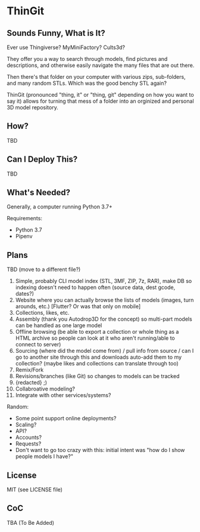 ThinGit
=======

Sounds Funny, What is It?
-------

Ever use Thingiverse? MyMiniFactory? Cults3d?

They offer you a way to search through models, find pictures and descriptions, and otherwise easily navigate the many files that are out there.

Then there's that folder on your computer with various zips, sub-folders, and many random STLs. Which was the good benchy STL again?

ThinGit (pronounced "thing, it" or "thing, git" depending on how you want to say it) allows for turning that mess of a folder into an orginized and personal 3D model repository.

How?
----

TBD

Can I Deploy This?
----

TBD

What's Needed?
----

Generally, a computer running Python 3.7+

Requirements:

- Python 3.7
- Pipenv

Plans
----

TBD (move to a different file?)

1. Simple, probably CLI model index (STL, 3MF, ZIP, 7z, RAR), make DB so indexing doesn't need to happen often (source data, dest gcode, dates?)
2. Website where you can actually browse the lists of models (images, turn arounds, etc.) [Flutter? Or was that only on mobile]
3. Collections, likes, etc.
4. Assembly (thank you Autodrop3D for the concept) so multi-part models can be handled as one large model
5. Offline browsing (be able to export a collection or whole thing as a HTML archive so people can look at it who aren't running/able to connect to server)
6. Sourcing (where did the model come from) / pull info from source / can I go to another site through this and downloads auto-add them to my collection? (maybe likes and collections can translate through too)
7. Remix/Fork
8. Revisions/branches (like Git) so changes to models can be tracked
9. {redacted} ;)
10. Collabroative modeling?
11. Integrate with other services/systems?

Random:

* Some point support online deployments?
* Scaling?
* API?
* Accounts?
* Requests?
* Don't want to go too crazy with this: initial intent was "how do I show people models I have?"

License
----

MIT (see LICENSE file)

CoC
----

TBA (To Be Added)
